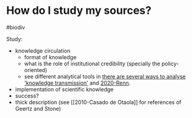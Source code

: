 # How do I study my sources?
#biodiv 

Study:
- knowledge circulation
	- format of knowledge
	- what is the role of institutional credibility (specially the policy-oriented)
	- see different analytical tools in [there are several ways to analyse 'knowledge transmission'](there%20are%20several%20ways%20to%20analyse%20'knowledge%20transmission'.md) and [2020-Renn](2020-Renn.md).
- implementation of scientific knowledge
- success?
- thick description (see [[2010-Casado de Otaola]] for references of Geertz and Stone) 
